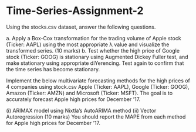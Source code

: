 # Time-Series-Assignment-2
Using the stocks.csv dataset, answer the following questions.

a. Apply a Box-Cox transformation for the trading volume of Apple stock (Ticker: AAPL)
using the most appropriate λ value and visualize the transformed series. (10 marks)
b. Test whether the high price of Google stock (Ticker: GOOG) is stationary using
Augmented Dickey Fuller test, and make stationary using appropriate diYerencing. Test
again to confirm that the time series has become stationary.


Implement the below multivariate forecasting methods for the high prices of 4 companies
using stock.csv Apple (Ticker: AAPL), Google (Ticker: GOOG), Amazon (Ticker: AMZN)
and Microsoft (Ticker: MSFT). The goal is to accurately forecast Apple high prices for
December ’17.

(i) ARIMAX model using Nixtla’s AutoARIMA method
(ii) Vector Autoregression (10 marks)
You should report the MAPE from each method for Apple high prices for December ’17.
